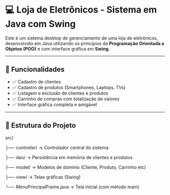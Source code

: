 # 💻 Loja de Eletrônicos - Sistema em Java com Swing

Este é um sistema desktop de gerenciamento de uma loja de eletrônicos, desenvolvido em Java utilizando os princípios da **Programação Orientada a Objetos (POO)** e com interface gráfica em **Swing**.

---

## 🧩 Funcionalidades

- ✅ Cadastro de clientes
- ✅ Cadastro de produtos (Smartphones, Laptops, TVs)
- ✅ Listagem e exclusão de clientes e produtos
- ✅ Carrinho de compras com totalização de valores
- ✅ Interface gráfica completa e amigável

---

## 📁 Estrutura do Projeto
src/

├── controller/ → Controlador central do sistema

├── dao/ → Persistência em memória de clientes e produtos

├── model/ → Modelos de domínio (Cliente, Produto, Carrinho etc)

├── view/ → Telas gráficas (Swing)

└── MenuPrincipalFrame.java → Tela inicial (com método main)
